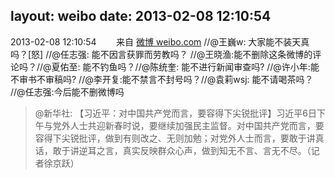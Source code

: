 layout: weibo
date: 2013-02-08 12:10:54
---
2013-02-08 12:10:54  &nbsp;&nbsp;&nbsp;&nbsp;&nbsp;&nbsp; 来自 <a href="http://weibo.com/" rel="nofollow">微博 weibo.com</a>
//@王巍w: 大家能不装天真吗？[怒] //@任志强: 能不因言获罪而劳教吗？ //@王晓渔:能不删除这条微博的评论吗？//@夏佑至: 能不钓鱼吗？//@陈统奎: 能不进行新闻审查吗? //@许小年:能不审书不审稿吗? //@李开复:能不禁言不封号吗？//@袁莉wsj: 能不请喝茶吗？ //@任志强:今后能不删微博吗
>  @新华社: 【习近平：对中国共产党而言，要容得下尖锐批评】习近平6日下午与党外人士共迎新春时说，要继续加强民主监督。对中国共产党而言，要容得下尖锐批评，做到有则改之、无则加勉；对党外人士而言，要敢于讲真话，敢于讲逆耳之言，真实反映群众心声，做到知无不言、言无不尽。（记者徐京跃） ​​​
